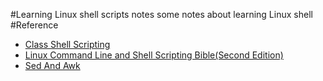 #Learning Linux shell scripts notes
some notes about learning Linux shell
#Reference
+ [Class Shell Scripting](http://www.amazon.com/Classic-Shell-Scripting-Arnold-Robbins/dp/0596005954/ref=sr_1_2?s=books&ie=UTF8&qid=1441282330&sr=1-2&keywords=shell)
+ [Linux Command Line and Shell Scripting Bible(Second Edition)](http://www.amazon.com/Linux-Command-Shell-Scripting-Bible/dp/047025128X/ref=sr_1_1?s=books&ie=UTF8&qid=1441282469&sr=1-1&keywords=shell+bible&pebp=1441282494872&perid=0GBFZR4212PAX2FT4M0V)
+ [Sed And Awk](http://www.amazon.com/sed-Nutshell-Handbooks-Dale-Dougherty/dp/1565922255/ref=sr_1_1?s=books&ie=UTF8&qid=1441282614&sr=1-1&keywords=sed+awk&pebp=1441282624984&perid=1E5FTSK5MP9Y3KXX0629)
